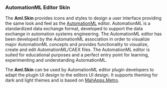 ### AutomationML Editor Skin

The **Aml.Skin** provides icons and styles to design a user interface providing the same look and feel as the [AutomationML](https://www.automationml.org) editor. AutomationML is a standardized data exchange format, developed to support the data exchange in automation systems engineering. The AutomationML editor has been developed by the AutomationML association in order to visualize major AutomationML concepts and provides functionality to visualize, create and edit AutomationML/CAEX files. The AutomationML editor is suited for educational purposes and a perfect entry point for learning, experimenting and understanding AutomationML.

The **Aml.Skin** can be used by AutomationML editor plugin developers to adapt the plugin UI design to the editors UI design. It supports theming for dark and light themes and is based on [MahApps.Metro](https://mahapps.com).

